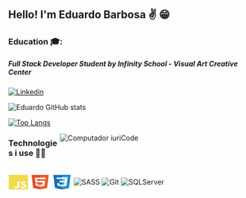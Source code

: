 
## Hello! I'm Eduardo Barbosa ✌️ 😁

### Education 🎓:

##### Full Stack Developer Student by Infinity School - Visual Art Creative Center


[![Linkedin](https://img.shields.io/badge/LinkedIn-0077B5?style=for-the-badge&logo=linkedin&logoColor=white)](https://www.linkedin.com/in/eduardo-barbosa-da-cruz-465b6623b/)

![Eduardo GitHub stats](https://github-readme-stats.vercel.app/api?username=EuEduardo01&show_icons=true&theme=radical)

[![Top Langs](https://github-readme-stats.vercel.app/api/top-langs/?username=EuEduardo01&layout=compact&theme=radical)](https://github.com/anuraghazra/github-readme-stats)

<img src="https://raw.githubusercontent.com/MicaelliMedeiros/micaellimedeiros/master/image/computer-illustration.png" min-width="400px" max-width="400px" width="400px" align="right" alt="Computador iuriCode">


### Technologies i use 👨‍💻
<div style="display: inline_block"><br>
    <img align="center" alt="JS" height="30" width="40" src="https://raw.githubusercontent.com/devicons/devicon/master/icons/javascript/javascript-plain.svg">
    <img align="center" alt="HTML" height="30" width="40" src="https://raw.githubusercontent.com/devicons/devicon/master/icons/html5/html5-original.svg">
    <img align="center" alt="CSS" height="30" width="40" src="https://raw.githubusercontent.com/devicons/devicon/master/icons/css3/css3-original.svg">
   <img align="center" alt="SASS" height="30" width="40" src="https://devicons.railway.app/i/sass.svg">
   <img align="center" alt="Git" height="30" width="40" src="https://devicons.railway.app/i/git.svg">
   <img align="center" alt="SQLServer" height="30" width="40" src="https://i.pinimg.com/originals/00/47/41/004741d0cd8e7face0e44392387ac18c.png">
 </div>
